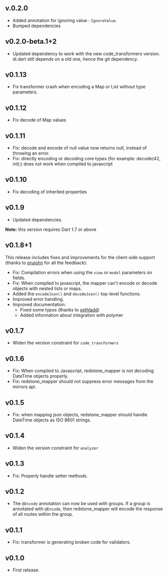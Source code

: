 ## v.0.2.0
* Added annotation for ignoring value : `IgnoreValue`.
* Bumped dependencies

## v0.2.0-beta.1+2
* Updated dependency to work with the new code_transformers version. di.dart still depends on a old one, hence the git dependency. 

## v0.1.13
* Fix transformer crash when encoding a Map or List without type parameters.

## v0.1.12
* Fix decode of Map values

## v0.1.11
* Fix: decode and encode of null value now returns null, instead of throwing an error.
* Fix: directly encoding or decoding core types (for example: decode(42, int);) does not work when compiled to javascript

## v0.1.10
* Fix decoding of inherited properties

## v0.1.9
* Updated dependencies.

**Note:** this version requires Dart 1.7 or above

## v0.1.8+1
This release includes fixes and improvements for the client-side support (thanks to [prujohn](https://github.com/prujohn) for all the feedback):


* Fix: Compilation errors when using the `view` or `model` parameters on fields.
* Fix: When compiled to javascript, the mapper can't encode or decode objects with nested lists or maps.
* Added the `encodeJson()` and `decodeJson()` top-level functions.
* Improved error handling.
* Improved documentation:
     * Fixed some typos (thanks to [sethladd](https://github.com/sethladd))
     * Added information about integration with polymer

## v0.1.7
* Widen the version constraint for `code_transformers`

## v0.1.6
* Fix: When compiled to Javascript, redstone_mapper is not decoding DateTime objects properly.
* Fix: redstone_mapper should not suppress error messages from the mirrors api.

## v0.1.5
* Fix: when mapping json objects, redstone_mapper should handle DateTime objects as ISO 8601 strings.

## v0.1.4
* Widen the version constraint for `analyzer`

## v0.1.3
* Fix: Properly handle setter methods.

## v0.1.2
* The `@Encode` annotation can now be used with groups. If a group is annotated with `@Encode`, then redstone_mapper will encode the response of all routes within the group.

## v0.1.1
* Fix: transformer is generating broken code for validators.

## v0.1.0
* First release.
